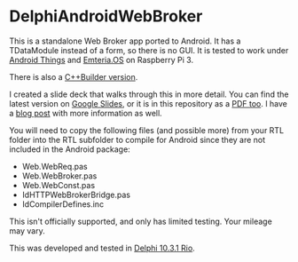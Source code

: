 # DelphiAndroidWebBroker

This is a standalone Web Broker app ported to Android. It has a TDataModule instead of a form, so there is no GUI. It is tested to work under [Android Things](https://developer.android.com/things) and [Emteria.OS](https://emteria.com/) on Raspberry Pi 3.

There is also a [C++Builder version](https://github.com/jimmckeeth/CppBuilderAndroidWebBroker).

I created a slide deck that walks through this in more detail. You can find the latest version on [Google Slides](https://docs.google.com/presentation/d/1KHIPEebq1ZrHHEugGpzBsW56vBfevgywa6L57g91XKo/edit?usp=sharing), or it is in this repository as a [PDF too](https://github.com/jimmckeeth/DelphiAndroidWebBroker/blob/master/doc/WebBroker%20on%20%20Raspberry%20Pi%20(Delphi%20%26%20C%2B%2BBuilder).pdf). I have a [blog post]([delphi.org/?p=3330](http://delphi.org/?p=3330)) with more information as well.

You will need to copy the following files (and possible more) from your RTL folder into the RTL subfolder to compile for Android since they are not included in the Android package:

- Web.WebReq.pas
- Web.WebBroker.pas
- Web.WebConst.pas
- IdHTTPWebBrokerBridge.pas
- IdCompilerDefines.inc

This isn't officially supported, and only has limited testing. Your mileage may vary. 

This was developed and tested in [Delphi 10.3.1 Rio](https://www.embarcadero.com/products/delphi).
